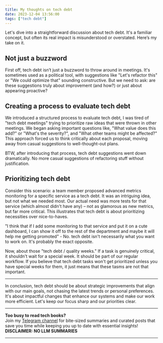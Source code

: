 ```yaml
---
title: My thoughts on tech debt
date: 2023-12-04 13:56:00
tags: ["tech debt"]
---
```



Let's dive into a straightforward discussion about tech debt. It's a familiar concept, but often its real impact is misunderstood or overstated. Here’s my  take on it.

## Not just a buzzword

First off, tech debt isn’t just a buzzword to throw around in meetings. It's sometimes used as a political tool, with suggestions like "Let's refactor this" or "We could optimize that" sounding constructive. But we need to ask: are these suggestions truly about improvement (and how?) or just about appearing proactive?

## Creating a process to evaluate tech debt

We introduced a structured process to evaluate tech debt, I was tired of "tech debt meetings" trying to prioritize raw ideas that were thrown in other meetings. We began asking important questions like, "What value does this add?" or "What's the severity?", and "What other teams might be affected?" This approach forced us to think critically about each proposal, moving away from casual suggestions to well-thought-out plans.

BTW, after introducing that process, tech debt suggestions went down dramatically. No more casual suggestions of refactoring stuff without justification.

## Prioritizing tech debt

Consider this scenario: a team member proposed advanced metrics monitoring for a specific service as a tech debt. It was an intriguing idea, but not what we needed most. Our actual need was more tests for that service (which almost didn't have any) – not as glamorous as new metrics, but far more critical. This illustrates that tech debt is about prioritizing necessities over nice-to-haves.

"I think that if I add some monitoring to that service and put it on a cute dashboard, I can show it off to the rest of the department and maybe it will help me getting promoted" - No. tech debt isn't necessarily what you want to work on. It's probably the exact opposite.

Now, about those "tech debt / quality weeks." If a task is genuinely critical, it shouldn't wait for a special week. It should be part of our regular workflow. If you believe that tech debt tasks won't get prioritized unless you have special weeks for them, it just means that these tasms are not that important.

---

In conclusion, tech debt should be about strategic improvements that align with our main goals, not chasing the latest trends or personal preferences. It's about impactful changes that enhance our systems and make our work more efficient. Let's keep our focus sharp and our priorities clear.





<!-- PROMO BLOCK -->
---

**Too busy to read tech books?**  
Join my [Telegram channel](https://t.me/booksbytes) for bite-sized summaries and curated posts that save you time while keeping you up to date with essential insights!  
**DISCLAIMER: NO LLM SUMMARIES**

---
<!-- END PROMO BLOCK -->

